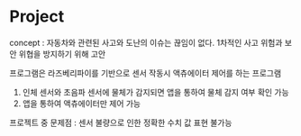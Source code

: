 # Project

concept : 자동차와 관련된 사고와 도난의 이슈는 끊임이 없다. 1차적인 사고 위험과 보안 위협을 방지하기 위해 고안

프로그램은 라즈베리파이를 기반으로 센서 작동시 액츄에이터 제어를 하는 프로그램

1. 인체 센서와 초음파 센서에 물체가 감지되면 앱을 통하여 물체 감지 여부 확인 가능
2. 앱을 통하여 액츄에이터만 제어 가능

프로젝트 중 문제점 : 센서 불량으로 인한 정확한 수치 값 표현 불가능
